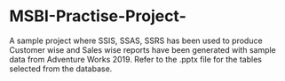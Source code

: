 # MSBI-Practise-Project-
A sample project where SSIS, SSAS, SSRS has been used to produce Customer wise and Sales wise reports have been generated with sample data from Adventure Works 2019.
Refer to the .pptx file for the tables selected from the database.
